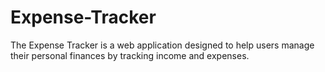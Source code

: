 # Expense-Tracker
The Expense Tracker is a web application designed to help users manage their personal finances by tracking income and expenses.
